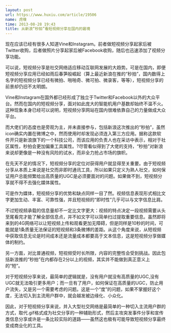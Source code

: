```yaml
---
layout: post
url: https://www.huxiu.com/article/19506
name: 虎嗅
time: 2013-08-28 19:43
title: 从新浪“秒拍”看短视频分享在国内的窘境
---
```

现在应该已经有很多人知道Vine和Instagram。前者做短视频分享起家后被Twitter收购，后者做照片分享起家后被Facebook收购，随后也迅速添加了视频分享功能。

可以说，短视频分享是社交网络适应移动互联网发展的大趋势。可是在国内，即便短视频分享应用已经如雨后春笋般崛起（算上最近新浪在推的“秒拍”，国内数得上名字的短视频分享已经有微拍、啪啪奇、微可拍、微录客，等等），短视频分享的前景却仍旧不太明朗。

Vine和Instagram在国外都已经形成了独立于Twitter和Facebook以外的大众平台。然而在国内的短视频分享，面对如此庞大的智能机用户基数却始终不温不火。这种现象本身已经可以说明，短视频分享网站在国内很难依靠自己的力量做成大众平台。

而大佬们的态度也是旁观为主，并未直接参与，包括新浪这次推出的“秒拍”，虽然icon确实内置在微博之中，然而使用时却发现必须连入第三方应用。据称这款软件开只是新浪旗下的一个科技公司，而该应用的负责人也在采访中表示，相对于社区属性，秒拍会更加偏重工具属性。?尽管看似得到了大佬的支持，“秒拍”对新浪来说却更像是一种没有风险的试水，而非全力抢占市场的旗帜。

在先天不足的情况下，短视频分享的定位对获得用户就显得至关重要。由于短视频分享从本质上来说是社交而非即时通讯工具，所以如果只定义为熟人社交，如何保证用户总能频繁给出高质量的UGC是必须要面对的问题。如果做不到，短视频分享就不得不去强化媒体属性。

可是作为媒体，短视频分享的优势和缺点同样一目了然。视频信息表现形式相比文字更加生动、丰富、可靠性强，并且短视频的“即时性”几乎可以与文字信息比肩。

不过短视频承载的信息量却不一定比文字更大：视频的特点决定一段视频需要从头至尾看完才能了解全部信息点，并不如文字可以简单扫过提取重要信息。虽然即将来到的4G网络可以让短视频上传和观看更加无障碍，但是同样是10秒的时间，可能就是1条质量无法保证的短视频和3条微博的差距。从这个角度来说，从短视频中获取信息无论是时间成本还是流量成本都要高于文本信息，这是短视频分享做媒体的制约。

另一方面，对比普通视频，短视频受时长所限，内容的完整性会受到挑战。因此包括新浪推的“秒拍”在内都存在2分以上的视频，其实并不能做到真正意义上的“短”。

对于短视频分享来说，最简单的逻辑就是，没有用户就没有高质量的UGC,没有UGC就无法吸引更多用户；而一旦有了用户，如何保证在高质量的UGC，防止用户流失，又是另一个需要考虑的问题。这是一个“度”的问题，如果不掌握好这个度，无法切入到主流用户群中，就会越发被边缘化、小众化。

因此，对于短视频分享来说，并入大型社交网络是最简单的一种切入主流用户群的方式，取代.gif格式成为社交分享的一种辅助形式，然后主攻突发事件分享和宣传类信息分享或许是一条比较实际的道路——虽然这也极有可能导致短视频分享最终变成商业化的工具。

